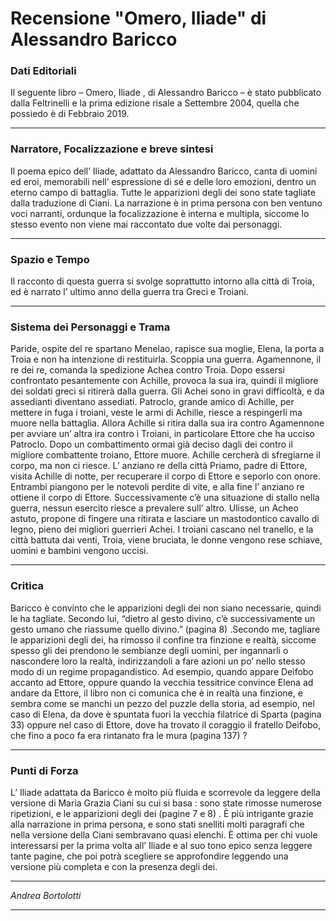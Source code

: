# Recensione "Omero, Iliade" di Alessandro Baricco <!-- Metadata: type: Outline; created: 2020-09-16 15:26:33; reads: 7; read: 2020-09-16 16:02:28; revision: 7; modified: 2020-09-16 16:02:28; importance: 0/5; urgency: 0/5; -->
 ### Dati Editoriali
Il seguente libro – Omero, Iliade , di Alessandro Baricco – è stato pubblicato dalla Feltrinelli e la prima edizione risale a Settembre 2004, quella che possiedo è di Febbraio 2019. 

---

 ### Narratore, Focalizzazione e breve sintesi
Il poema epico dell’ Iliade, adattato da Alessandro Baricco,  canta di uomini ed eroi, memorabili nell’ espressione di sé e delle loro emozioni, dentro un eterno campo di battaglia. Tutte le apparizioni degli dei sono state tagliate dalla traduzione di Ciani. La narrazione è in prima persona con ben ventuno voci narranti, ordunque la focalizzazione è interna e multipla, siccome lo stesso evento non viene mai raccontato due volte dai personaggi.

---

 ### Spazio e Tempo
Il racconto di questa guerra si svolge soprattutto intorno alla città di Troia, ed è narrato l’ ultimo anno della guerra tra Greci e Troiani.

---

 ### Sistema dei Personaggi e Trama
Paride, ospite del re spartano Menelao, rapisce sua moglie, Elena, la porta a Troia e  non ha intenzione di restituirla. Scoppia una guerra. Agamennone, il re dei re, comanda la spedizione Achea contro Troia. Dopo essersi confrontato pesantemente con Achille, provoca la sua ira, quindi il migliore dei soldati greci si ritirerà dalla guerra. Gli Achei sono in gravi difficoltà, e da assedianti diventano assediati. Patroclo, grande amico di Achille,  per mettere in fuga i troiani, veste le armi di Achille, riesce a respingerli ma muore nella battaglia. Allora Achille si ritira dalla sua ira contro Agamennone per avviare un’ altra ira contro i Troiani, in particolare Ettore che ha ucciso Patroclo. Dopo un combattimento ormai già deciso dagli dei contro il migliore combattente troiano, Ettore muore. Achille cercherà di sfregiarne il corpo, ma non ci riesce. L’ anziano re della città Priamo, padre di Ettore, visita Achille di notte, per recuperare il corpo di Ettore e seporlo con onore. Entrambi piangono per le notevoli perdite di vite, e alla fine l’ anziano re ottiene il corpo di Ettore. Successivamente c’è una situazione di stallo nella guerra, nessun esercito riesce a prevalere sull’ altro. Ulisse, un Acheo astuto, propone di fingere una ritirata e lasciare un mastodontico cavallo di legno, pieno dei migliori guerrieri Achei. I troiani cascano nel tranello, e la città battuta dai venti, Troia, viene bruciata, le donne vengono rese schiave, uomini e bambini vengono uccisi.

---

 ### Critica
Baricco è convinto che le apparizioni degli dei non siano necessarie, quindi le ha tagliate. Secondo lui, “dietro al gesto divino, c’è successivamente un gesto umano che riassume quello divino.”  (pagina 8) .Secondo me, tagliare le apparizioni degli dei, ha rimosso il confine tra finzione e realtà, siccome spesso gli dei prendono le sembianze degli uomini, per ingannarli o nascondere loro la realtà, indirizzandoli a fare azioni un po’ nello stesso modo di un regime propagandistico. Ad esempio, quando appare Deìfobo accanto ad Ettore, oppure quando la vecchia tessitrice convince Elena ad andare da Ettore, il libro non ci comunica che è in realtà una finzione, e sembra come se manchi un pezzo del puzzle della storia, ad esempio, nel caso di Elena, da dove è spuntata fuori la vecchia filatrice di Sparta (pagina 33) oppure nel caso di Ettore, dove ha trovato il coraggio il fratello Deìfobo, che fino a poco fa era rintanato fra le mura (pagina 137) ?

---

 ### Punti di Forza
L’ Iliade adattata da Baricco è molto più fluida e scorrevole da leggere della versione di Maria Grazia Ciani su cui si basa : sono state rimosse numerose ripetizioni, e le apparizioni degli dei (pagine 7 e 8) . È più intrigante grazie alla narrazione in prima persona, e sono stati snelliti molti paragrafi che nella versione della Ciani sembravano quasi elenchi. È ottima per chi vuole interessarsi per la prima volta all’ Iliade e al suo tono epico senza leggere tante pagine, che poi potrà scegliere se approfondire leggendo una versione più completa e con la presenza degli dei. 

---

_Andrea Bortolotti_

---
